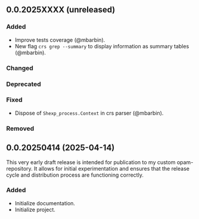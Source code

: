 ## 0.0.2025XXXX (unreleased)

### Added

- Improve tests coverage (@mbarbin).
- New flag `crs grep --summary` to display information as summary tables (@mbarbin).

### Changed

### Deprecated

### Fixed

- Dispose of `Shexp_process.Context` in crs parser (@mbarbin).

### Removed

## 0.0.20250414 (2025-04-14)

This very early draft release is intended for publication to my custom opam-repository. It allows for initial experimentation and ensures that the release cycle and distribution process are functioning correctly.

### Added

- Initialize documentation.
- Initialize project.
